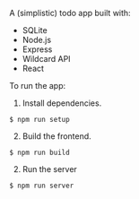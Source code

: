 A (simplistic) todo app built with:
 - SQLite
 - Node.js
 - Express
 - Wildcard API
 - React

To run the app:

1. Install dependencies.

  ~~~shell
  $ npm run setup
  ~~~

2. Build the frontend.

  ~~~shell
  $ npm run build
  ~~~

2. Run the server

  ~~~shell
  $ npm run server
  ~~~
